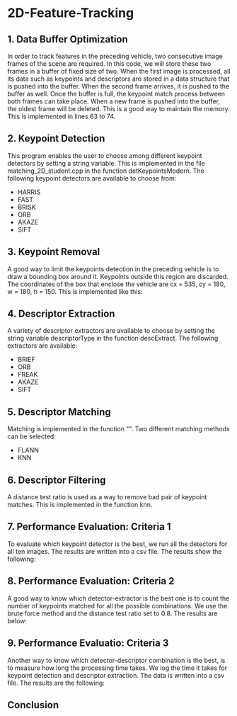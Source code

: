 # 2D-Feature-Tracking

## 1. Data Buffer Optimization
In order to track features in the preceding vehicle, two consecutive image frames of the scene are required. In this code, we will store these two frames in a buffer of fixed size of two. When the first image is processed, all its data such as keypoints and descriptors are stored in a data structure that is pushed into the buffer. When the second frame arrives, it is pushed to the buffer as well. Once the buffer is full, the keypoint match process between both frames can take place. When a new frame is pushed into the buffer, the oldest frame will be deleted. This is a good way to maintain the memory. This is implemented in lines 63 to 74. 

## 2. Keypoint Detection

This program enables the user to choose among different keypoint detectors by setting a string variable. This is implemented in the file matching_2D_student.cpp in the function detKeypointsModern. The following keypoint detectors are available to choose from:
- HARRIS
- FAST
- BRISK 
- ORB
- AKAZE
- SIFT
 

## 3. Keypoint Removal

A good way to limit the keypoints detection in the preceding vehicle is to draw a bounding box around it. Keypoints outside this region are discarded. The coordinates of the box that enclose the vehicle are cx = 535, cy = 180, w = 180, h = 150. This is implemented like this:

## 4. Descriptor Extraction

A variety of descriptor extractors are available to choose by setting the string variable descriptorType in the function descExtract. The following extractors are available:

- BRIEF
- ORB
- FREAK
- AKAZE
- SIFT

## 5. Descriptor Matching

Matching is implemented in the function "". Two different matching methods can be selected:

- FLANN
- KNN

## 6. Descriptor Filtering
A distance test ratio is used as a way to remove bad pair of keypoint matches. This is implemented in the function knn.

## 7. Performance Evaluation: Criteria 1
To evaluate which keypoint detector is the best, we run all the detectors for all ten images. The results are written into a csv file. The results show the following:

## 8. Performance Evaluation: Criteria 2
A good way to know which detector-extractor is the best one is to count the number of keypoints matched for all the possible combinations. We use the brute force method and the distance test ratio set to 0.8. The results are below:

## 9. Performance Evaluatio: Criteria 3
Another way to know which detector-descriptor combination is the best, is to measure how long the processing time takes. We log the time it takes for keypoint detection and descriptor extraction. The data is written into a csv file. The results are the following:

## Conclusion


